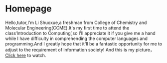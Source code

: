 # Homepage
Hello,tutor,I'm Li Shuoxue,a freshman from College of Chemistry and Molecular Engineering(CCME).It's my first time to attend the class‘Introduction to Computing’,so I'll appreciate it if you give me a hand while I have difficulty in comprehending the computer languages and programming.And I greatly hope that it'll be a fantastic opportunity for me to adjust to the requirement of information society!
And this is my picture，[Click here](https://github.com/LiShuoxue/homepage/blob/master/336430848101466561.jpg) to watch.
